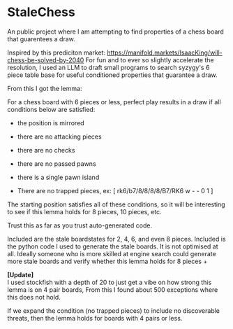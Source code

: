 # StaleChess
An public project where I am attempting to find properties of a chess board that guarentees a draw. 

Inspired by this prediciton market: https://manifold.markets/IsaacKing/will-chess-be-solved-by-2040
For fun and to ever so slightly accelerate the resolution, I used an LLM to draft small programs to search syzygy's 6 piece table base for useful conditioned properties that guarantee a draw.

From this I got the lemma:

For a chess board with 6 pieces or less, perfect play results in a draw if all conditions below are satisfied:

 - the position is mirrored

 - there are no attacking pieces

 - there are no checks

 - there are no passed pawns

 - there is a single pawn island

 - There are no trapped pieces, ex: [ rk6/b7/8/8/8/8/B7/RK6 w - - 0 1 ]

The starting position satisfies all of these conditions, so it will be interesting to see if this lemma holds for 8 pieces, 10 pieces, etc.

Trust this as far as you trust auto-generated code.



Included are the stale boardstates for 2, 4, 6, and even 8 pieces.
Included is the python code I used to generate the stale boards. It is not optimised at all.
Ideally someone who is more skilled at engine search could generate more stale boards and verify whether this lemma holds for 8 pieces +

**[Update]**  
I used stockfish with a depth of 20 to just get a vibe on how strong this lemma is on 4 pair boards, 
From this I found about 500 exceptions where this does not hold.

If we expand the condition (no trapped pieces) to include no discoverable threats, then the lemma holds for boards with 4 pairs or less.
